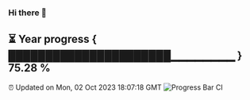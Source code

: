 ### Hi there 👋
⏳ Year progress { ██████████████████████▁▁▁▁▁▁▁▁ } 75.28 %
---
⏰ Updated on Mon, 02 Oct 2023 18:07:18 GMT
![Progress Bar CI](https://github.com/Moyi321/Moyi321/workflows/Progress%20Bar%20CI/badge.svg)
